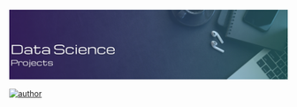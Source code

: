 <p align="center">
  <img src="banner.png" >
</p>

[![author](https://img.shields.io/badge/author-beatrizmaiads-red.svg)](https://www.linkedin.com/in/leticia-gomescsilva/)
